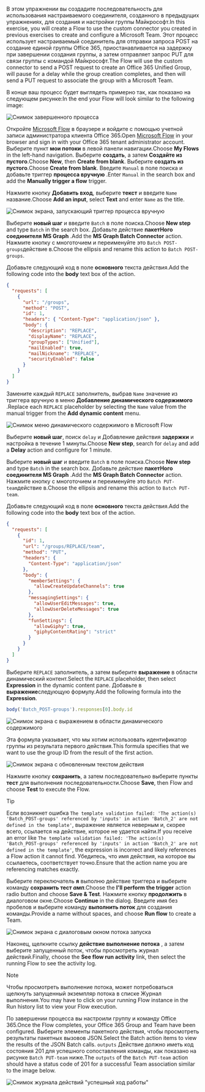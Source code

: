 <!-- markdownlint-disable MD002 MD041 -->

<span data-ttu-id="807b8-101">В этом упражнении вы создадите последовательность для использования настраиваемого соединителя, созданного в предыдущих упражнениях, для создания и настройки группы Майкрософт.</span><span class="sxs-lookup"><span data-stu-id="807b8-101">In this exercise, you will create a Flow to use the custom connector you created in previous exercises to create and configure a Microsoft Team.</span></span> <span data-ttu-id="807b8-102">Этот процесс использует настраиваемый соединитель для отправки запроса POST на создание единой группы Office 365, приостанавливается на задержку при завершении создания группы, а затем отправляет запрос PUT для связи группы с командой Майкрософт.</span><span class="sxs-lookup"><span data-stu-id="807b8-102">The Flow will use the custom connector to send a POST request to create an Office 365 Unified Group, will pause for a delay while the group creation completes, and then will send a PUT request to associate the group with a Microsoft Team.</span></span>

<span data-ttu-id="807b8-103">В конце ваш процесс будет выглядеть примерно так, как показано на следующем рисунке:</span><span class="sxs-lookup"><span data-stu-id="807b8-103">In the end your Flow will look similar to the following image:</span></span>

![Снимок завершенного процесса](./images/flow-team1.png)

<span data-ttu-id="807b8-105">Откройте [Microsoft Flow](https://flow.microsoft.com) в браузере и войдите с помощью учетной записи администратора клиента Office 365.</span><span class="sxs-lookup"><span data-stu-id="807b8-105">Open [Microsoft Flow](https://flow.microsoft.com) in your browser and sign in with your Office 365 tenant administrator account.</span></span> <span data-ttu-id="807b8-106">Выберите пункт **мои потоки** в левой панели навигации.</span><span class="sxs-lookup"><span data-stu-id="807b8-106">Choose **My Flows** in the left-hand navigation.</span></span> <span data-ttu-id="807b8-107">Выберите **создать**, а затем **Создайте из пустого**.</span><span class="sxs-lookup"><span data-stu-id="807b8-107">Choose **New**, then **Create from blank**.</span></span> <span data-ttu-id="807b8-108">Выберите **создать из пустого**.</span><span class="sxs-lookup"><span data-stu-id="807b8-108">Choose **Create from blank**.</span></span> <span data-ttu-id="807b8-109">Введите `Manual` в поле поиска и добавьте триггер **процесса вручную** .</span><span class="sxs-lookup"><span data-stu-id="807b8-109">Enter `Manual` in the search box and add the **Manually trigger a flow** trigger.</span></span>

<span data-ttu-id="807b8-110">Нажмите кнопку **Добавить вход**, выберите **текст** и введите `Name` название.</span><span class="sxs-lookup"><span data-stu-id="807b8-110">Choose **Add an input**, select **Text** and enter `Name` as the title.</span></span>

![Снимок экрана, запускающий триггер процесса вручную](./images/flow-team6.png)

<span data-ttu-id="807b8-112">Выберите **новый шаг** и введите `Batch` в поле поиска.</span><span class="sxs-lookup"><span data-stu-id="807b8-112">Choose **New step** and type `Batch` in the search box.</span></span> <span data-ttu-id="807b8-113">Добавьте действие **пакетНого соединителя MS Graph** .</span><span class="sxs-lookup"><span data-stu-id="807b8-113">Add the **MS Graph Batch Connector** action.</span></span> <span data-ttu-id="807b8-114">Нажмите кнопку с многоточием и переименуйте это `Batch POST-groups`действие в.</span><span class="sxs-lookup"><span data-stu-id="807b8-114">Choose the ellipsis and rename this action to `Batch POST-groups`.</span></span>

<span data-ttu-id="807b8-115">Добавьте следующий код в поле **основного** текста действия.</span><span class="sxs-lookup"><span data-stu-id="807b8-115">Add the following code into the **body** text box of the action.</span></span>

```json
{
  "requests": [
    {
      "url": "/groups",
      "method": "POST",
      "id": 1,
      "headers": { "Content-Type": "application/json" },
      "body": {
        "description": "REPLACE",
        "displayName": "REPLACE",
        "groupTypes": ["Unified"],
        "mailEnabled": true,
        "mailNickname": "REPLACE",
        "securityEnabled": false
      }
    }
  ]
}
```

<span data-ttu-id="807b8-116">Замените каждый `REPLACE` заполнитель, выбрав `Name` значение из триггера вручную в меню **Добавление динамического содержимого** .</span><span class="sxs-lookup"><span data-stu-id="807b8-116">Replace each `REPLACE` placeholder by selecting the `Name` value from the manual trigger from the **Add dynamic content** menu.</span></span>

![Снимок меню динамического содержимого в Microsoft Flow](./images/flow-team2.png)

<span data-ttu-id="807b8-118">Выберите **новый шаг**, поиск `delay` и Добавление действия **задержки** и настройка в течение 1 минуты.</span><span class="sxs-lookup"><span data-stu-id="807b8-118">Choose **New step**, search for `delay` and add a **Delay** action and configure for 1 minute.</span></span>

<span data-ttu-id="807b8-119">Выберите **новый шаг** и введите `Batch` в поле поиска.</span><span class="sxs-lookup"><span data-stu-id="807b8-119">Choose **New step** and type `Batch` in the search box.</span></span> <span data-ttu-id="807b8-120">Добавьте действие **пакетНого соединителя MS Graph** .</span><span class="sxs-lookup"><span data-stu-id="807b8-120">Add the **MS Graph Batch Connector** action.</span></span> <span data-ttu-id="807b8-121">Нажмите кнопку с многоточием и переименуйте это `Batch PUT-team`действие в.</span><span class="sxs-lookup"><span data-stu-id="807b8-121">Choose the ellipsis and rename this action to `Batch PUT-team`.</span></span>

<span data-ttu-id="807b8-122">Добавьте следующий код в поле **основного** текста действия.</span><span class="sxs-lookup"><span data-stu-id="807b8-122">Add the following code into the **body** text box of the action.</span></span>

```json
{
  "requests": [
    {
      "id": 1,
      "url": "/groups/REPLACE/team",
      "method": "PUT",
      "headers": {
        "Content-Type": "application/json"
      },
      "body": {
        "memberSettings": {
          "allowCreateUpdateChannels": true
        },
        "messagingSettings": {
          "allowUserEditMessages": true,
          "allowUserDeleteMessages": true
        },
        "funSettings": {
          "allowGiphy": true,
          "giphyContentRating": "strict"
        }
      }
    }
  ]
}
```

<span data-ttu-id="807b8-123">Выберите `REPLACE` заполнитель, а затем выберите **выражение** в области динамический контент.</span><span class="sxs-lookup"><span data-stu-id="807b8-123">Select the `REPLACE` placeholder, then select **Expression** in the dynamic content pane.</span></span> <span data-ttu-id="807b8-124">Добавьте в **выражение**следующую формулу.</span><span class="sxs-lookup"><span data-stu-id="807b8-124">Add the following formula into the **Expression**.</span></span>

```js
body('Batch_POST-groups').responses[0].body.id
```

![Снимок экрана с выражением в области динамического содержимого](./images/flow-formula.png)

<span data-ttu-id="807b8-126">Эта формула указывает, что мы хотим использовать идентификатор группы из результата первого действия.</span><span class="sxs-lookup"><span data-stu-id="807b8-126">This formula specifies that we want to use the group ID from the result of the first action.</span></span>

![Снимок экрана с обновленным текстом действия](./images/flow-team3.png)

<span data-ttu-id="807b8-128">Нажмите кнопку **сохранить**, а затем последовательно выберите пункты **тест** для выполнения последовательности.</span><span class="sxs-lookup"><span data-stu-id="807b8-128">Choose **Save**, then Flow and choose **Test** to execute the Flow.</span></span>

> [!TIP]
> <span data-ttu-id="807b8-129">Если возникнет ошибка `The template validation failed: 'The action(s) 'Batch_POST-groups' referenced by 'inputs' in action 'Batch_2' are not defined in the template'`, выражение является неверным и, скорее всего, ссылается на действие, которое не удается найти.</span><span class="sxs-lookup"><span data-stu-id="807b8-129">If you receive an error like `The template validation failed: 'The action(s) 'Batch_POST-groups' referenced by 'inputs' in action 'Batch_2' are not defined in the template'`, the expression is incorrect and likely references a Flow action it cannot find.</span></span> <span data-ttu-id="807b8-130">Убедитесь, что имя действия, на которое вы ссылаетесь, соответствует точно.</span><span class="sxs-lookup"><span data-stu-id="807b8-130">Ensure that the action name you are referencing matches exactly.</span></span>

<span data-ttu-id="807b8-131">Выберите переключатель **я** выполню действие триггера и выберите команду **сохранить тест _амп_**.</span><span class="sxs-lookup"><span data-stu-id="807b8-131">Choose the **I'll perform the trigger** action radio button and choose **Save & Test**.</span></span> <span data-ttu-id="807b8-132">Нажмите кнопку **продолжить** в диалоговом окне.</span><span class="sxs-lookup"><span data-stu-id="807b8-132">Choose **Continue** in the dialog.</span></span> <span data-ttu-id="807b8-133">Введите имя без пробелов и выберите команду **выполнить поток** для создания команды.</span><span class="sxs-lookup"><span data-stu-id="807b8-133">Provide a name without spaces, and choose **Run flow** to create a Team.</span></span>

![Снимок экрана с диалоговым окном потока запуска](./images/flow-team4.png)

<span data-ttu-id="807b8-135">Наконец, щелкните ссылку **действие выполнение потока** , а затем выберите запущенный поток, чтобы просмотреть журнал действий.</span><span class="sxs-lookup"><span data-stu-id="807b8-135">Finally, choose the **See flow run activity** link, then select the running Flow to see the activity log.</span></span>

> [!NOTE]
> <span data-ttu-id="807b8-136">Чтобы просмотреть выполнение потока, может потребоваться щелкнуть запущенный экземпляр потока в списке Журнал выполнения.</span><span class="sxs-lookup"><span data-stu-id="807b8-136">You may have to click on your running Flow instance in the Run history list to view your Flow execution.</span></span>

<span data-ttu-id="807b8-137">По завершении процесса вы настроили группу и команду Office 365.</span><span class="sxs-lookup"><span data-stu-id="807b8-137">Once the Flow completes, your Office 365 Group and Team have been configured.</span></span> <span data-ttu-id="807b8-138">Выберите элементы пакетного действия, чтобы просмотреть результаты пакетных вызовов JSON.</span><span class="sxs-lookup"><span data-stu-id="807b8-138">Select the Batch action items to view the results of the JSON Batch calls.</span></span> <span data-ttu-id="807b8-139">`outputs` Действие должно иметь код состояния 201 для успешного сопоставления команды, как показано на рисунке `Batch PUT-team` ниже.</span><span class="sxs-lookup"><span data-stu-id="807b8-139">The `outputs` of the `Batch PUT-team` action should have a status code of 201 for a successful Team association similar to the image below.</span></span>

![Снимок журнала действий "успешный ход работы"](./images/flow-team5.png)